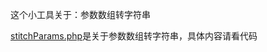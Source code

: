 
这个小工具关于：参数数组转字符串


[stitchParams.php](https://github.com/kamly/phptool/blob/master/参数数组转字符串/closure.php)是关于参数数组转字符串，具体内容请看代码





